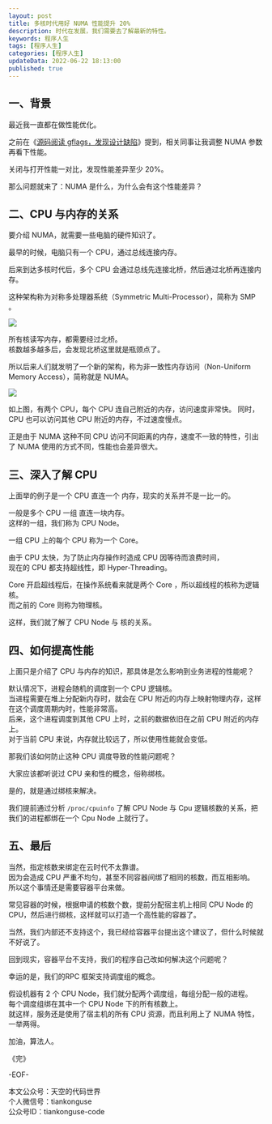 ```yaml
---   
layout: post  
title: 多核时代用好 NUMA 性能提升 20%         
description: 时代在发展，我们需要去了解最新的特性。  
keywords: 程序人生  
tags: [程序人生]  
categories: [程序人生]  
updateData: 2022-06-22 18:13:00  
published: true  
---  
```



## 一、背景  


最近我一直都在做性能优化。  


之前在《[源码阅读 gflags，发现设计缺陷](https://mp.weixin.qq.com/s/tsOOlYw0k2rDCNQ42LfPaw)》提到，相关同事让我调整 NUMA 参数再看下性能。  


关闭与打开性能一对比，发现性能差异至少 20%。  


那么问题就来了：NUMA 是什么，为什么会有这个性能差异？  


## 二、CPU 与内存的关系  


要介绍 NUMA，就需要一些电脑的硬件知识了。  


最早的时候，电脑只有一个 CPU，通过总线连接内存。  

后来到达多核时代后，多个 CPU 会通过总线先连接北桥，然后通过北桥再连接内存。  

这种架构称为对称多处理器系统（Symmetric Multi-Processor），简称为 SMP 。  


![](https://res2022.tiankonguse.com/images/2022/06/22/001.png)  


所有核读写内存，都需要经过北桥。  
核数越多越多后，会发现北桥这里就是瓶颈点了。  


所以后来人们就发明了一个新的架构，称为非一致性内存访问（Non-Uniform Memory Access），简称就是 NUMA。  



![](https://res2022.tiankonguse.com/images/2022/06/22/002.png)  



如上图，有两个 CPU，每个 CPU 连自己附近的内存，访问速度非常快。
同时，CPU 也可以访问其他 CPU 附近的内存，不过速度慢点。  



正是由于 NUMA 这种不同 CPU 访问不同距离的内存，速度不一致的特性，引出了 NUMA 使用的方式不同，性能也会差异很大。  


## 三、深入了解 CPU 


上面举的例子是一个 CPU 直连一个 内存，现实的关系并不是一比一的。  


一般是多个 CPU 一组 直连一块内存。  
这样的一组，我们称为 CPU Node。  


一组 CPU 上的每个 CPU 称为一个 Core。  


由于 CPU 太快，为了防止内存操作时造成 CPU 因等待而浪费时间，  
现在的 CPU 都支持超线性，即 Hyper-Threading。  


Core 开启超线程后，在操作系统看来就是两个 Core ，所以超线程的核称为逻辑核。  
而之前的 Core 则称为物理核。  


这样，我们就了解了 CPU Node 与 核的关系。  



## 四、如何提高性能  


上面只是介绍了 CPU 与内存的知识，那具体是怎么影响到业务进程的性能呢？  


默认情况下，进程会随机的调度到一个 CPU 逻辑核。  
当进程需要在堆上分配新内存时，就会在 CPU 附近的内存上映射物理内存，这样在这个调度周期内时，性能非常高。  
后来，这个进程调度到其他 CPU 上时，之前的数据依旧在之前 CPU 附近的内存上。  
对于当前 CPU 来说，内存就比较远了，所以使用性能就会变低。  



那我们该如何防止这种 CPU 调度导致的性能问题呢？  


大家应该都听说过 CPU 亲和性的概念，俗称绑核。  


是的，就是通过绑核来解决。  



我们提前通过分析 `/proc/cpuinfo` 了解 CPU Node 与 Cpu 逻辑核数的关系，把我们的进程都绑在一个 Cpu Node 上就行了。  






## 五、最后  



当然，指定核数来绑定在云时代不太靠谱。  
因为会造成 CPU 严重不均匀，甚至不同容器间绑了相同的核数，而互相影响。  
所以这个事情还是需要容器平台来做。  


常见容器的时候，根据申请的核数个数，提前分配宿主机上相同 CPU Node 的 CPU，然后进行绑核，这样就可以打造一个高性能的容器了。  


当然，我们内部还不支持这个，我已经给容器平台提出这个建议了，但什么时候就不好说了。  




回到现实，容器平台不支持，我们的程序自己改如何解决这个问题呢？  



幸运的是，我们的RPC 框架支持调度组的概念。  


假设机器有 2 个 CPU Node，我们就分配两个调度组，每组分配一般的进程。  
每个调度组绑在其中一个 CPU Node 下的所有核数上。  
就这样，服务还是使用了宿主机的所有 CPU 资源，而且利用上了 NUMA 特性，一举两得。  






加油，算法人。  


《完》  


-EOF-  



本文公众号：天空的代码世界  
个人微信号：tiankonguse  
公众号ID：tiankonguse-code  
  

